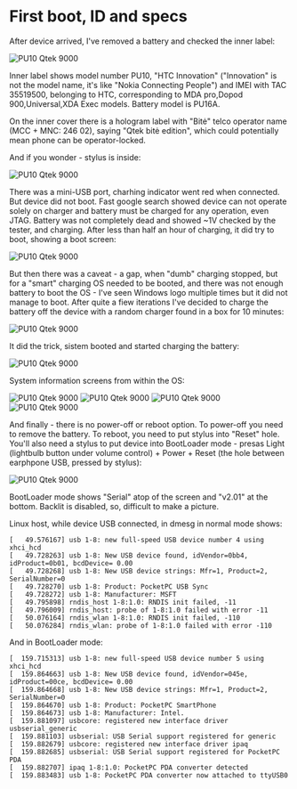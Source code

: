 # First boot, ID and specs

After device arrived, I've removed a battery and checked the inner label:

![PU10 Qtek 9000](img/pu10_002.png?raw=true "PU10 Qtek 9000")

Inner label shows model number PU10, "HTC Innovation" ("Innovation" is not the model name,
it's like "Nokia Connecting People") and IMEI with TAC 35519500, belonging to HTC,
corresponding to MDA pro,Dopod 900,Universal,XDA Exec models. Battery model is PU16A.

On the inner cover there is a hologram label with "Bitė" telco operator name (MCC + MNC: 246 02),
saying "Qtek bitė edition", which could potentially mean phone can be operator-locked.

And if you wonder - stylus is inside:

![PU10 Qtek 9000](img/pu10_005.png?raw=true "PU10 Qtek 9000")

There was a mini-USB port, charhing indicator went red when connected.
But device did not boot. Fast google search showed device can not operate
solely on charger and battery must be charged for any operation, even JTAG.
Battery was not completely dead and showed ~1V checked by the tester, and charging.
After less than half an hour of charging, it did try to boot, showing a boot screen:

![PU10 Qtek 9000](img/pu10_003.png?raw=true "PU10 Qtek 9000")

But then there was a caveat - a gap, when "dumb" charging stopped, but for a "smart"
charging OS needed to be booted, and there was not enough battery to boot the OS - 
I've seen Windows logo multiple times but it did not manage to boot.  After quite a fiew iterations
I've decided to charge the battery off the device with a random charger found in a box for 10 minutes:

![PU10 Qtek 9000](img/pu10_004.png?raw=true "PU10 Qtek 9000")

It did the trick, sistem booted and started charging the battery:

![PU10 Qtek 9000](img/pu10_006.png?raw=true "PU10 Qtek 9000")

System information screens from within the OS:

![PU10 Qtek 9000](img/pu10_007.png?raw=true "PU10 Qtek 9000")
![PU10 Qtek 9000](img/pu10_008.png?raw=true "PU10 Qtek 9000")
![PU10 Qtek 9000](img/pu10_009.png?raw=true "PU10 Qtek 9000")
![PU10 Qtek 9000](img/pu10_010.png?raw=true "PU10 Qtek 9000")

And finally - there is no power-off or reboot option. To power-off you need to remove the battery.
To reboot, you need to put stylus into "Reset" hole. You'll also need a stylus to put device into BootLoader
mode - presas  Light (lightbulb button under volume control) + Power + Reset (the hole between earphpone USB,
pressed by stylus):

![PU10 Qtek 9000](img/pu10_011.png?raw=true "PU10 Qtek 9000")

BootLoader mode shows "Serial" atop of the screen  and "v2.01" at the bottom. Backlit is disabled, so,
difficult to make a picture.

Linux host, while device USB connected, in dmesg in normal mode shows:
```
[   49.576167] usb 1-8: new full-speed USB device number 4 using xhci_hcd
[   49.728263] usb 1-8: New USB device found, idVendor=0bb4, idProduct=0b01, bcdDevice= 0.00
[   49.728268] usb 1-8: New USB device strings: Mfr=1, Product=2, SerialNumber=0
[   49.728270] usb 1-8: Product: PocketPC USB Sync
[   49.728272] usb 1-8: Manufacturer: MSFT
[   49.795898] rndis_host 1-8:1.0: RNDIS init failed, -11
[   49.796009] rndis_host: probe of 1-8:1.0 failed with error -11
[   50.076164] rndis_wlan 1-8:1.0: RNDIS init failed, -110
[   50.076284] rndis_wlan: probe of 1-8:1.0 failed with error -110
```

And in BootLoader mode:
```
[  159.715313] usb 1-8: new full-speed USB device number 5 using xhci_hcd
[  159.864663] usb 1-8: New USB device found, idVendor=045e, idProduct=00ce, bcdDevice= 0.00
[  159.864668] usb 1-8: New USB device strings: Mfr=1, Product=2, SerialNumber=0
[  159.864670] usb 1-8: Product: PocketPC SmartPhone
[  159.864673] usb 1-8: Manufacturer: Intel.
[  159.881097] usbcore: registered new interface driver usbserial_generic
[  159.881103] usbserial: USB Serial support registered for generic
[  159.882679] usbcore: registered new interface driver ipaq
[  159.882685] usbserial: USB Serial support registered for PocketPC PDA
[  159.882707] ipaq 1-8:1.0: PocketPC PDA converter detected
[  159.883483] usb 1-8: PocketPC PDA converter now attached to ttyUSB0
```
